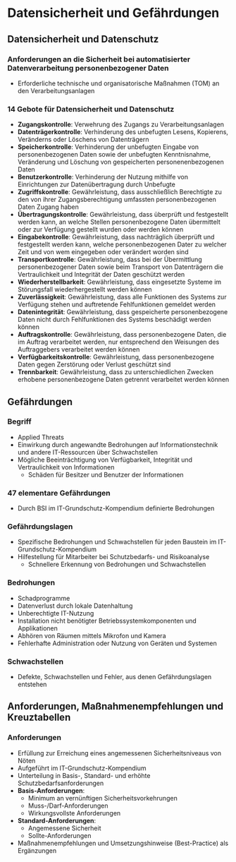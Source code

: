 # Datensicherheit und Gefährdungen

## Datensicherheit und Datenschutz

### Anforderungen an die Sicherheit bei automatisierter Datenverarbeitung personenbezogener Daten
- Erforderliche technische und organisatorische Maßnahmen (TOM) an den Verarbeitungsanlagen

### 14 Gebote für Datensicherheit und Datenschutz
- **Zugangskontrolle**: Verwehrung des Zugangs zu Verarbeitungsanlagen
- **Datenträgerkontrolle**: Verhinderung des unbefugten Lesens, Kopierens, Veränderns oder Löschens von Datenträgern
- **Speicherkontrolle**: Verhinderung der unbefugten Eingabe von personenbezogenen Daten sowie der unbefugten Kenntnisnahme, Veränderung und Löschung von gespeicherten personenenbezogenen Daten
- **Benutzerkontrolle**: Verhinderung der Nutzung mithilfe von Einrichtungen zur Datenübertragung durch Unbefugte
- **Zugriffskontrolle**: Gewährleistung, dass ausschließlich Berechtigte zu den von ihrer Zugangsberechtigung umfassten personenbezogenen Daten Zugang haben
- **Übertragungskontrolle**: Gewährleistung, dass überprüft und festgestellt werden kann, an welche Stellen personenbezogene Daten übermittelt oder zur Verfügung gestellt wurden oder werden können
- **Eingabekontrolle**: Gewährleistung, dass nachträglich überprüft und festgestellt werden kann, welche personenbezogenen Dater zu welcher Zeit und von wem eingegeben oder verändert worden sind
- **Transportkontrolle**: Gewährleistung, dass bei der Übermittlung personenbezogener Daten sowie beim Transport von Datenträgern die Vertraulichkeit und Integrität der Daten geschützt werden
- **Wiederherstellbarkeit**: Gewährleistung, dass eingesetzte Systeme im Störungsfall wiederhergestellt werden können
- **Zuverlässigkeit**: Gewährleistung, dass alle Funktionen des Systems zur Verfügung stehen und auftretende Fehlfunktionen gemeldet werden
- **Datenintegrität**: Gewährleistung, dass gespeicherte personenbezogene Daten nicht durch Fehlfunktionen des Systems beschädigt werden können
- **Auftragskontrolle**: Gewährleistung, dass personenbezogene Daten, die im Auftrag verarbeitet werden, nur entsprechend den Weisungen des Auftraggebers verarbeitet werden können
- **Verfügbarkeitskontrolle**: Gewährleistung, dass personenbezogene Daten gegen Zerstörung oder Verlust geschützt sind
- **Trennbarkeit**: Gewährleistung, dass zu unterschiedlichen Zwecken erhobene personenbezogene Daten getrennt verarbeitet werden können


## Gefährdungen

### Begriff
- Applied Threats
- Einwirkung durch angewandte Bedrohungen auf Informationstechnik und andere IT-Ressourcen über Schwachstellen
- Mögliche Beeinträchtigung von Verfügbarkeit, Integrität und Vertraulichkeit von Informationen
  - Schäden für Besitzer und Benutzer der Informationen

### 47 elementare Gefährdungen
- Durch BSI im IT-Grundschutz-Kompendium definierte Bedrohungen

### Gefährdungslagen
- Spezifische Bedrohungen und Schwachstellen für jeden Baustein im IT-Grundschutz-Kompendium
- Hilfestellung für Mitarbeiter bei Schutzbedarfs- und Risikoanalyse
  - Schnellere Erkennung von Bedrohungen und Schwachstellen

### Bedrohungen
- Schadprogramme
- Datenverlust durch lokale Datenhaltung
- Unberechtigte IT-Nutzung
- Installation nicht benötigter Betriebssystemkomponenten und Applikationen
- Abhören von Räumen mittels Mikrofon und Kamera
- Fehlerhafte Administration oder Nutzung von Geräten und Systemen

### Schwachstellen
- Defekte, Schwachstellen und Fehler, aus denen Gefährdungslagen entstehen


## Anforderungen, Maßnahmenempfehlungen und Kreuztabellen

### Anforderungen
- Erfüllung zur Erreichung eines angemessenen Sicherheitsniveaus von Nöten
- Aufgeführt im IT-Grundschutz-Kompendium
- Unterteilung in Basis-, Standard- und erhöhte Schutzbedarfsanforderungen
- **Basis-Anforderungen**: 
  - Minimum an vernünftigen Sicherheitsvorkehrungen
  - Muss-/Darf-Anforderungen
  - Wirkungsvollste Anforderungen
- **Standard-Anforderungen**:
  - Angemessene Sicherheit
  - Sollte-Anforderungen
- Maßnahmenempfehlungen und Umsetzungshinweise (Best-Practice) als Ergänzungen


